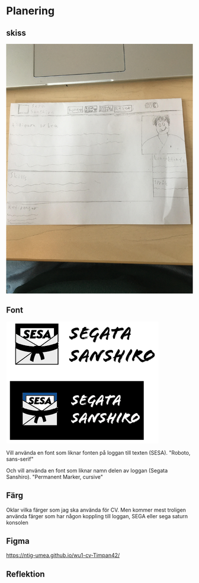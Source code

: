 # Planering

## skiss 
  ![skiss](Skiss/Skiss.jpg)

 ## Font
 ![Font](Skiss/Loggtyp_Exeplet.PNG)

<p>Vill använda en font som liknar fonten på loggan till texten (SESA).
"Roboto, sans-serif"
</p>

<p>Och vill använda en font som liknar namn delen av loggan (Segata Sanshiro).
"Permanent Marker, cursive"
</p>

## Färg 
Oklar vilka färger som jag ska använda för CV. Men kommer mest troligen använda färger som har någon koppling till loggan, SEGA eller sega saturn konsolen

## Figma 
https://ntig-umea.github.io/wu1-cv-Timpan42/

## Reflektion
